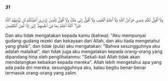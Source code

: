 ##### 31

<span class="ayah">وَلَآ أَقُولُ لَكُمْ عِندِى خَزَآئِنُ ٱللَّهِ وَلَآ أَعْلَمُ ٱلْغَيْبَ وَلَآ أَقُولُ إِنِّى مَلَكٌۭ وَلَآ أَقُولُ لِلَّذِينَ تَزْدَرِىٓ أَعْيُنُكُمْ لَن يُؤْتِيَهُمُ ٱللَّهُ خَيْرًا ۖ ٱللَّهُ أَعْلَمُ بِمَا فِىٓ أَنفُسِهِمْ ۖ إِنِّىٓ إِذًۭا لَّمِنَ ٱلظَّٰلِمِينَ</span>

<span class="ayah_translation">Dan aku tidak mengatakan kepada kamu (bahwa): "Aku mempunyai gudang-gudang rezeki dan kekayaan dari Allah, dan aku tiada mengetahui yang ghaib", dan tidak (pula) aku mengatakan: "Bahwa sesungguhnya aku adalah malaikat", dan tidak juga aku mengatakan kepada orang-orang yang dipandang hina oleh penglihatanmu: "Sekali-kali Allah tidak akan mendatangkan kebaikan kepada mereka". Allah lebih mengetahui apa yang ada pada diri mereka; sesungguhnya aku, kalau begitu benar-benar termasuk orang-orang yang zalim.</span>
